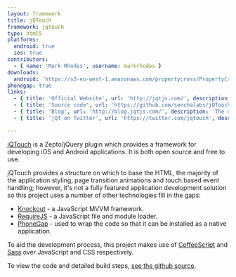 ```yaml
---
layout: framework
title: jQTouch
framework: jqtouch
type: html5
platforms:
  android: true
  ios: true
contributors:
  - { name: 'Mark Rhodes', username: markrhodes }
downloads:
  android: 'https://s3-eu-west-1.amazonaws.com/propertycross/PropertyCross-jqtouch-ce8e28b80dae09684b2022bfece8a13c101c6d24.apk'
phonegap: true
links:
  - { title: 'Official Website', url: 'http://jqtjs.com/', description: 'Hosts a number of useful links related to the project.' }
  - { title: 'Source code', url: 'https://github.com/senchalabs/jQTouch', description: 'The full source code is available on Github.' }
  - { title: 'Blog', url: 'http://blog.jqtjs.com/', description: 'The official blog appears to no longer be updated but provides interesting posts on the development of jQT.' }
  - { title: 'jQT on Twitter', url: 'https://twitter.com/jqtouch', description: 'The official twitter account for jQT.' }

---
```


[jQTouch](http://jqtjs.com/) is a Zepto/jQuery plugin which provides a framework for developing iOS and Android applications.  It is both open source and free to use.

jQTouch provides a structure on which to base the HTML, the majority of the application styling, page transition animations and touch based event handling; however, it's not a fully featured application development solution so this project uses a number of other technologies fill in the gaps:

* [Knockout](http://knockoutjs.com/) - a JavaScript MVVM framework.
* [RequireJS](http://requirejs.org/) - a JavaScript file and module loader.
* [PhoneGap](http://phonegap.com/) - used to wrap the code so that it can be installed as a native application.

To aid the development process, this project makes use of [CoffeeScript](http://coffeescript.org/) and [Sass](http://sass-lang.com/) over JavaScript and CSS respectively.


To view the code and detailed build steps, <a href='{{ site.githuburl }}/tree/master/jqtouch'>see the github source</a>.
